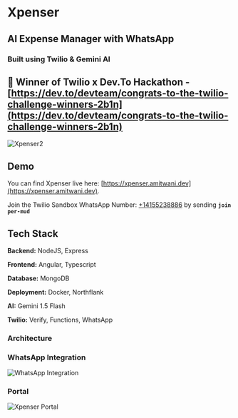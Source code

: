 # Xpenser
## AI Expense Manager with WhatsApp 
### Built using Twilio & Gemini AI

## 🥳 Winner of Twilio x Dev.To Hackathon - [https://dev.to/devteam/congrats-to-the-twilio-challenge-winners-2b1n](https://dev.to/devteam/congrats-to-the-twilio-challenge-winners-2b1n)

![Xpenser2](https://github.com/mtwn105/xpenser-whatsapp-bot/assets/12975481/8d0d1c19-a0de-4b94-9345-850ba873d6fa)

## Demo
You can find Xpenser live here: [https://xpenser.amitwani.dev](https://xpenser.amitwani.dev). 

Join the Twilio Sandbox WhatsApp Number: [+14155238886](https://wa.me/+14155238886) by sending **`join per-mud`**

## Tech Stack

**Backend:** NodeJS, Express

**Frontend:** Angular, Typescript

**Database:** MongoDB

**Deployment:** Docker, Northflank

**AI:** Gemini 1.5 Flash

**Twilio:** Verify, Functions, WhatsApp 

### Architecture

### WhatsApp Integration

![WhatsApp Integration](https://dev-to-uploads.s3.amazonaws.com/uploads/articles/g2kwfuz0xisu96uhinl9.png)

### Portal 

![Xpenser Portal](https://dev-to-uploads.s3.amazonaws.com/uploads/articles/ftxcofyz1hawirhjeq0k.png)
